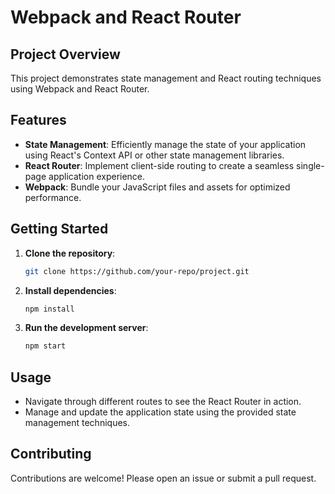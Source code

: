 # Webpack and React Router

## Project Overview

This project demonstrates state management and React routing techniques using Webpack and React Router.

## Features

- **State Management**: Efficiently manage the state of your application using React's Context API or other state management libraries.
- **React Router**: Implement client-side routing to create a seamless single-page application experience.
- **Webpack**: Bundle your JavaScript files and assets for optimized performance.

## Getting Started

1. **Clone the repository**:
   ```sh
   git clone https://github.com/your-repo/project.git
   ```
2. **Install dependencies**:
   ```sh
   npm install
   ```
3. **Run the development server**:
   ```sh
   npm start
   ```

## Usage

- Navigate through different routes to see the React Router in action.
- Manage and update the application state using the provided state management techniques.

## Contributing

Contributions are welcome! Please open an issue or submit a pull request.

